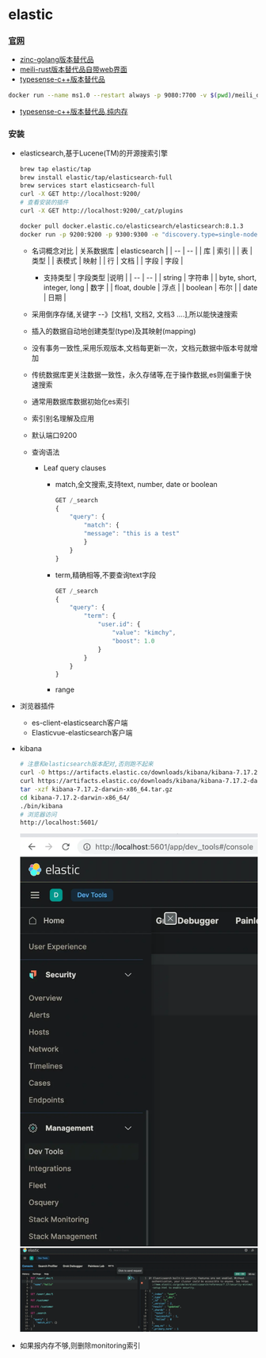 # elastic
<!-- toc --> 

### [官网](https://www.elastic.co/)

* [zinc-golang版本替代品](https://github.com/zinclabs/zinc)
* [meili-rust版本替代品自带web界面](https://www.meilisearch.com/)
* [typesense-c++版本替代品](https://typesense.org/)

```bash
docker run --name ms1.0 --restart always -p 9080:7700 -v $(pwd)/meili_data:/meili_data -d getmeili/meilisearch:v1.0
```

* [typesense-c++版本替代品,纯内存](https://typesense.org/)

### 安装

* elasticsearch,基于Lucene(TM)的开源搜索引擎

    ```sh
    brew tap elastic/tap
    brew install elastic/tap/elasticsearch-full
    brew services start elasticsearch-full
    curl -X GET http://localhost:9200/
    # 查看安装的插件
    curl -X GET http://localhost:9200/_cat/plugins
    ```

    ```sh
    docker pull docker.elastic.co/elasticsearch/elasticsearch:8.1.3
    docker run -p 9200:9200 -p 9300:9300 -e "discovery.type=single-node" docker.elastic.co/elasticsearch/elasticsearch:8.1.3
    ```

  * 名词概念对比
        | 关系数据库 | elasticsearch |
        | -- | -- |
        | 库 | 索引 |
        | 表 | 类型 |
        | 表模式 | 映射 |
        | 行 | 文档 |
        | 字段 | 字段 |
    * 支持类型
        | 字段类型 |说明 |
        | -- | -- |
        | string | 字符串 |
        | byte, short, integer, long | 数字 |
        | float, double | 浮点 |
        | boolean | 布尔 |
        | date | 日期 |

  * 采用倒序存储,关键字 --》[文档1, 文档2, 文档3 ....],所以能快速搜索

  * 插入的数据自动地创建类型(type)及其映射(mapping)

  * 没有事务一致性,采用乐观版本,文档每更新一次，文档元数据中版本号就增加

  * 传统数据库更关注数据一致性，永久存储等,在于操作数据,es则偏重于快速搜索

  * 通常用数据库数据初始化es索引

  * 索引别名理解及应用

  * 默认端口9200

  * 查询语法
    * Leaf query clauses
      * match,全文搜索,支持text, number, date or boolean

        ```js
        GET /_search
        {
            "query": {
                "match": {
                "message": "this is a test"
                }
            }
        }
        ```

      * term,精确相等,不要查询text字段

        ```js
        GET /_search
        {
            "query": {
                "term": {
                    "user.id": {
                        "value": "kimchy",
                        "boost": 1.0
                    }
                }
            }
        }
        ```

      * range

* 浏览器插件

  * es-client-elasticsearch客户端
  * Elasticvue-elasticsearch客户端

* kibana

    ```sh
    # 注意和elasticsearch版本配对,否则跑不起来
    curl -O https://artifacts.elastic.co/downloads/kibana/kibana-7.17.2-darwin-x86_64.tar.gz
    curl https://artifacts.elastic.co/downloads/kibana/kibana-7.17.2-darwin-x86_64.tar.gz.sha512 | shasum -a 512 -c - 
    tar -xzf kibana-7.17.2-darwin-x86_64.tar.gz
    cd kibana-7.17.2-darwin-x86_64/
    ./bin/kibana
    # 浏览器访问
    http://localhost:5601/
    ```

    ![dev](../webp/elastic/kibana_dev.webp)
    ![console](../webp/elastic/kibana_console.webp)

* 如果报内存不够,则删除monitoring索引